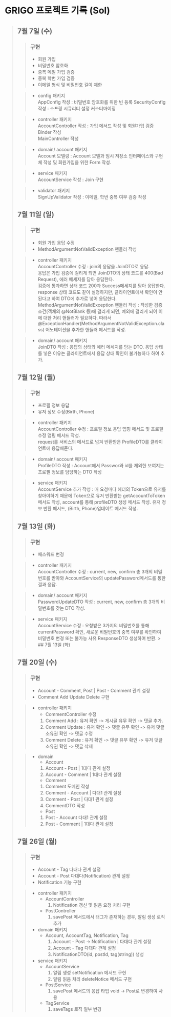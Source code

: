 # GRIGO 프로젝트 기록 (Sol)
> ## 7월 7일 (수)
> > ### 구현   
> > - 회원 가입  
> > - 비밀번호 암호화  
> > - 중복 메일 가입 검증  
> > - 중복 학번 가입 검증
> > - 이메일 형식 및 비밀번호 길이 제한
> 
> > - config 패키지  
> AppConfig 작성 : 비밀번호 암호화를 위한 빈 등록
> SecurityConfig 작성 : 스프링 시큐리티 설정 커스터마이징
> 
> > - controller 패키지  
> AccountController 작성 : 가입 메서드 작성 및 회원가입 검증 Binder 작성  
> MainController 작성
> 
> > - domain/ account 패키지  
> Account 모델링 : Account 모델과 임시 저장소 인터페이스와 구현체 작성 및 회원가입을 위한 Form 작성.
>
> > - service 패키지   
> AccountService 작성 : Join 구현
>
> > - validator 패키지  
> SignUpValidator 작성 : 이메일, 학번 중복 여부 검증 작성
> 
>
> ## 7월 11일 (일)
> > ### 구현
> > - 회원 가입 응답 수정
> > - MethodArgumentNotValidException 핸들러 작성  
> 
> > - controller 패키지  
        AccountController 수정 : join의 응답을 JoinDTO로 응답.  
> 응답은 가입 검증에 걸리게 되면 JoinDTO의 상태 코드를 400(Bad Request), 에러 메세지를 담아 응답한다.  
       검증에 통과하면 상태 코드 200과 Success메세지를 담아 응답한다.  
> response 상태 코드도 같이 설정하지만, 클라이언트에서 확인이 안된다고 하여 DTO에 추가로 넣어 응답한다.  
> MethodArgumentNotValidException 핸들러 작성 : 작성한 검증 조건(객체의 @NotBlank 등)에 걸리게 되면, 예외에 걸리게 되어 이에 대한 처리 핸들러가 필요하다. 따라서 @ExceptionHandler(MethodArgumentNotValidException.class) 어노테이션을 추가한 핸들러 메서드를 작성. 
> 
> > - domain/ account 패키지  
       JoinDTO 작성 : 응답의 상태와 에러 메세지를 담는 DTO. 응답 상태를 넣은 이유는 클라이언트에서 응답 상태 확인이 불가능하다 하여 추가.
>
> ## 7월 12일 (월)
> > ### 구현
> > - 프로필 정보 응답
> > - 유저 정보 수정(Birth, Phone)
>
> > - controller 패키지  
      AccountController 수정 :  프로필 정보 응답 맵핑 메서드 및 프로필 수정 맵핑 메서드 작성.      
       request를 서비스의 메서드로 넘겨 반환받은 ProfileDTO를 클라이언트에 응답해준다.
>
> > - domain/ account 패키지  
      ProfileDTO 작성 : Account에서 Passwor와 id를 제외한 보여지는 프로필 정보를 담당하는 DTO 작성
>
> > - service 패키지  
      AccountService 추가 작성 : 매 요청마다 헤더의 Token으로 유저를 찾아야하기 때문에 Token으로 유저 반환받는 getAccountToToken메서드 작성, account를 통해 profileDTO 생성 메서드 작성.
      유저 정보 반환 메서드, (Birth, Phone)업데이트 메서드 작성.
> ## 7월 13일 (화)
> > ### 구현
> > - 패스워드 변경
>
> > - controller 패키지  
      AccountController 수정 : current, new, confirm 총 3개의 비밀번호를 받아와 AccountService의 updatePassword메서드를 통한 결과 응답.
>
> > - domain/ account 패키지  
      PasswordUpdateDTO 작성 : current, new, confirm 총 3개의 비밀번호를 갖는 DTO 작성.
>
> > - service 패키지  
      AccountService 수정 : 요청받은 3가지의 비밀번호를 통해 currentPassword 확인, 새로운 비밀번호의 중복 여부를 확인하여 비밀번호 변경 또는 불가능 사유 ResponseDTO 생성하여 반환.
      > ## 7월 13일 (화)
> ## 7월 20일 (수)
> > ### 구현
> > - Account - Comment, Post | Post - Comment 관계 설정
> > - Comment Add Update Delete 구현
>
> > - controller 패키지  
> >    - CommentController 수정
> >     1. Comment Add : 유저 확인 -> 게시글 유무 확인 -> 댓글 추가.
> >     2. Comment Update : 유저 확인 ->  댓글 유무 확인 -> 유저 댓글 소유권 확인 -> 댓글 수정
> >     3. Comment Delete : 유저 확인 -> 댓글 유무 확인 -> 유저 댓글 소유권 확인 -> 댓글 삭제
>
> > - domain  
> >    - Account  
> >     1. Account - Post | 1대다 관계 설정
> >     2. Account - Comment | 1대다 관계 설정
> >    - Comment 
> >     1. Comment 도메인 작성
> >     2. Comment - Account | 다대1 관계 설정
> >     3. Comment - Post | 다대1 관계 설정  
> >     3. CommentDTO 작성
> >    - Post
> >     1. Post - Account 다대1 관계 설정
> >     2. Post - Comment | 1대다 관계 설정
> ## 7월 26일 (월)
> > ### 구현
> > - Account - Tag 다대다 관계 설정  
> > - Account - Post 다대다(Notification) 관계 설정
> > - Notification 기능 구현
>
> > - controller 패키지
> >     - AccountController  
> >         1. Notification 갱신 및 읽음 요청 처리 구현 
> >     - PostController  
> >         1. savePost 메서드에서 태그가 존재하는 경우, 알림 생성 로직 추가 
> > - domain 패키지  
> >     - Account, AccountTag, Notification, Tag
> >         1. Account - Post -> Notification | 다대다 관계 설정
> >         2. Account - Tag 다대다 관계 설정
> >         3. NotificationDTO(id, postId, tag(string)) 생성  
> > - service 패키지
> >     - AccountService
> >         1. 알림 생성 setNotification 메서드 구현
> >         2. 알림 읽음 처리 deleteNotice 메서드 구현
> >     - PostService
> >         1. savePost 메서드의 응답 타입 void -> Post로 변경하여 사용  
> >     - TagService  
> >         1. saveTags 로직 일부 변경
